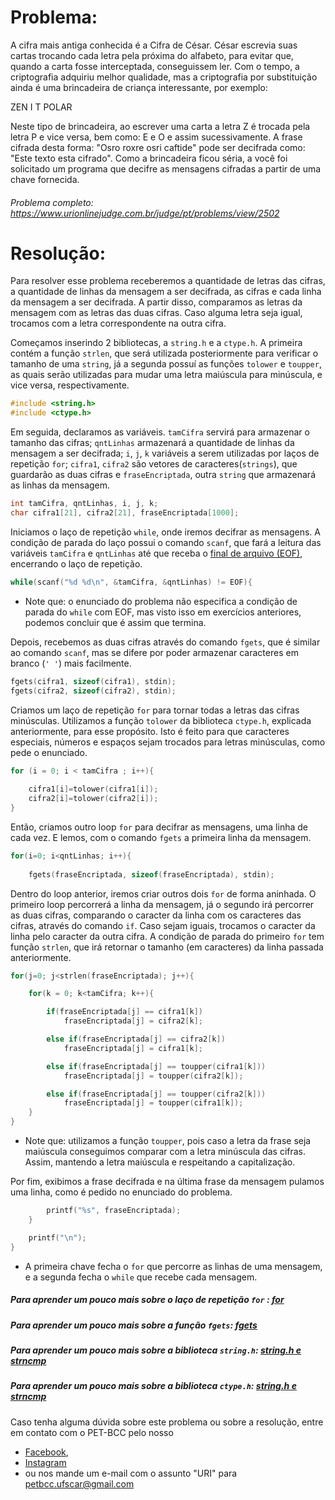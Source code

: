 # Problema:
A cifra mais antiga conhecida é a Cifra de César. César escrevia suas cartas trocando cada letra pela próxima do alfabeto, para evitar que, quando a carta fosse interceptada, conseguissem ler. Com o tempo, a criptografia adquiriu melhor qualidade, mas a criptografia por substituição ainda é uma brincadeira de criança interessante, por exemplo:

ZEN I T
POLAR

Neste tipo de brincadeira, ao escrever uma carta a letra Z é trocada pela letra P e vice versa, bem como: E e O e assim sucessivamente. A frase cifrada desta forma: "Osro roxre osri caftide" pode ser decifrada como: "Este texto esta cifrado". Como a brincadeira ficou séria, a você foi solicitado um programa que decifre as mensagens cifradas a partir de uma chave fornecida.

###### Problema completo: https://www.urionlinejudge.com.br/judge/pt/problems/view/2502

# Resolução:

Para resolver esse problema receberemos a quantidade de letras das cifras, a quantidade de linhas da mensagem a ser decifrada, as cifras e cada linha da mensagem a ser decifrada. A partir disso, comparamos as letras da mensagem com as letras das duas cifras. Caso alguma letra seja igual, trocamos com a letra correspondente na outra cifra.

Começamos inserindo 2 bibliotecas, a `string.h` e a `ctype.h`. A primeira contém a função `strlen`, que será utilizada posteriormente para verificar o tamanho de uma `string`, já a segunda possuí as funções `tolower` e `toupper`, as quais serão utilizadas para mudar uma letra maiúscula para minúscula, e vice versa, respectivamente.

```c
#include <string.h>
#include <ctype.h>
```

Em seguida, declaramos as variáveis. `tamCifra` servirá para armazenar o tamanho das cifras; `qntLinhas` armazenará a quantidade de linhas da mensagem a ser decifrada; `i`, `j`, `k` variáveis a serem utilizadas por laços de repetição `for`; `cifra1`, `cifra2` são vetores de caracteres(`strings`), que guardarão as duas cifras e `fraseEncriptada`, outra `string` que armazenará as linhas da mensagem.
```c
int tamCifra, qntLinhas, i, j, k;
char cifra1[21], cifra2[21], fraseEncriptada[1000];
```

Iniciamos o laço de repetição `while`, onde iremos decifrar as mensagens. A condição de parada do laço possui o comando `scanf`, que fará a leitura das variáveis `tamCifra` e `qntLinhas` até que receba o [final de arquivo (EOF)](https://pt.wikipedia.org/wiki/EOF), encerrando o laço de repetição.
```c
while(scanf("%d %d\n", &tamCifra, &qntLinhas) != EOF){
```
 * Note que: o enunciado do problema não especifica a condição de parada do `while` com EOF, mas visto isso em exercícios anteriores, podemos concluir que é assim que termina.

Depois, recebemos as duas cifras através do comando `fgets`, que é similar ao comando `scanf`, mas se difere por poder armazenar caracteres em branco (`' '`) mais facilmente.
```c
fgets(cifra1, sizeof(cifra1), stdin);
fgets(cifra2, sizeof(cifra2), stdin);
```

Criamos um laço de repetição `for` para tornar todas a letras das cifras minúsculas. Utilizamos a função `tolower` da biblioteca `ctype.h`, explicada anteriormente, para esse propósito. Isto é feito para que caracteres especiais, números e espaços sejam trocados para letras minúsculas, como pede o enunciado.  
```c
for (i = 0; i < tamCifra ; i++){
	
	cifra1[i]=tolower(cifra1[i]);
	cifra2[i]=tolower(cifra2[i]);
}
```

Então, criamos outro loop `for` para decifrar as mensagens, uma linha de cada vez. E lemos, com o comando `fgets` a primeira linha da mensagem.
```c
for(i=0; i<qntLinhas; i++){
		
	fgets(fraseEncriptada, sizeof(fraseEncriptada), stdin);
```

Dentro do loop anterior, iremos criar outros dois `for` de forma aninhada. O primeiro loop percorrerá a linha da mensagem, já o segundo irá percorrer as duas cifras, comparando o caracter da linha com os caracteres das cifras, através do comando `if`. Caso sejam iguais, trocamos o caracter da linha pelo caracter da outra cifra. 
A condição de parada do primeiro `for` tem função `strlen`, que irá retornar o tamanho (em caracteres) da linha passada anteriormente.
```c
for(j=0; j<strlen(fraseEncriptada); j++){

	for(k = 0; k<tamCifra; k++){

		if(fraseEncriptada[j] == cifra1[k])
			fraseEncriptada[j] = cifra2[k];

		else if(fraseEncriptada[j] == cifra2[k])
			fraseEncriptada[j] = cifra1[k];

		else if(fraseEncriptada[j] == toupper(cifra1[k]))
			fraseEncriptada[j] = toupper(cifra2[k]);

		else if(fraseEncriptada[j] == toupper(cifra2[k]))
			fraseEncriptada[j] = toupper(cifra1[k]);
	} 
}
```   
 * Note que: utilizamos a função `toupper`, pois caso a letra da frase seja maiúscula conseguimos comparar com a letra minúscula das cifras. Assim, mantendo a letra maiúscula e respeitando a capitalização.

Por fim, exibimos a frase decifrada e na última frase da mensagem pulamos uma linha, como é pedido no enunciado do problema.
```c
		printf("%s", fraseEncriptada);
	}

	printf("\n");	    
}
```
 * A primeira chave fecha o `for` que percorre as linhas de uma mensagem, e a segunda fecha o `while` que recebe cada mensagem.

##### Para aprender um pouco mais sobre o laço de repetição `for` : [for](http://linguagemc.com.br/a-estrutura-de-repeticao-for-em-c/)
##### Para aprender um pouco mais sobre a função `fgets`: [fgets](https://aprendendoc.wordpress.com/tag/fgets/)
##### Para aprender um pouco mais sobre a biblioteca `string.h`: [string.h e strncmp](http://linguagemc.com.br/a-biblioteca-string-h/)
##### Para aprender um pouco mais sobre a biblioteca `ctype.h`: [string.h e strncmp](http://linguagemc.com.br/ctype-h-toupper-tolower-isalpha-isdigit-em-c/)

Caso tenha alguma dúvida sobre este problema ou sobre a resolução, entre em contato com o PET-BCC pelo nosso
 * [Facebook](https://www.facebook.com/petbcc/),
 * [Instagram](https://www.instagram.com/petbcc.ufscar/)
 * ou nos mande um e-mail com o assunto "URI" para  petbcc.ufscar@gmail.com





   

